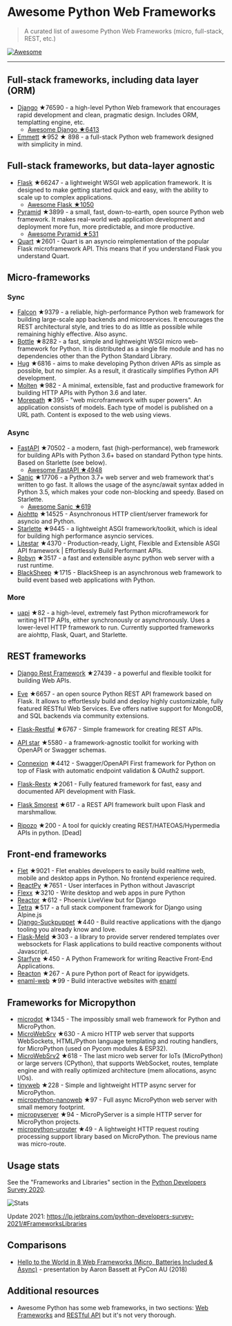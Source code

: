 # Awesome Python Web Frameworks


> A curated list of awesome Python Web Frameworks (micro, full-stack, REST, etc.)


[![Awesome](https://awesome.re/badge.svg)](https://awesome.re)

---

## Full-stack frameworks, including data layer (ORM)


- [Django](https://github.com/django/django) ★76590 - a high-level Python Web framework that encourages rapid development and clean, pragmatic design. Includes ORM, templatting engine, etc.
  - [Awesome Django ★6413](https://github.com/wsvincent/awesome-django)
- [Emmett](https://github.com/emmett-framework/emmett) ★952 ★ 898 - a full-stack Python web framework designed with simplicity in mind.

## Full-stack frameworks, but data-layer agnostic

- [Flask](https://github.com/pallets/flask) ★66247 - a lightweight WSGI web application framework. It is designed to make getting started quick and easy, with the ability to scale up to complex applications.
  - [Awesome Flask ★1050](https://github.com/mjhea0/awesome-flask)
- [Pyramid](https://github.com/Pylons/pyramid) ★3899 - a small, fast, down-to-earth, open source Python web framework. It makes real-world web application development and deployment more fun, more predictable, and more productive.
  - [Awesome Pyramid ★531](https://github.com/uralbash/awesome-pyramid)
- [Quart](https://github.com/pallets/quart) ★2601 - Quart is an asyncio reimplementation of the popular Flask microframework API. This means that if you understand Flask you understand Quart.


## Micro-frameworks

### Sync

- [Falcon](https://github.com/falconry/falcon) ★9379 - a reliable, high-performance Python web framework for building large-scale app backends and microservices. It encourages the REST architectural style, and tries to do as little as possible while remaining highly effective. Also async.
- [Bottle](https://github.com/bottlepy/bottle) ★8282 - a fast, simple and lightweight WSGI micro web-framework for Python. It is distributed as a single file module and has no dependencies other than the Python Standard Library.
- [Hug](https://github.com/hugapi/hug) ★6816 - aims to make developing Python driven APIs as simple as possible, but no simpler. As a result, it drastically simplifies Python API development.
- [Molten](https://github.com/Bogdanp/molten) ★982 - A minimal, extensible, fast and productive framework for building HTTP APIs with Python 3.6 and later.
- [Morepath](https://github.com/morepath/morepath) ★395 - "web microframework with super powers". An application consists of models. Each type of model is published on a URL path. Content is exposed to the web using views.


### Async

- [FastAPI](https://github.com/tiangolo/fastapi) ★70502 - a modern, fast (high-performance), web framework for building APIs with Python 3.6+ based on standard Python type hints. Based on Starlette (see below).
  - [Awesome FastAPI ★4948](https://github.com/mjhea0/awesome-fastapi)
- [Sanic](https://github.com/sanic-org/sanic) ★17706 - a Python 3.7+ web server and web framework that's written to go fast. It allows the usage of the async/await syntax added in Python 3.5, which makes your code non-blocking and speedy. Based on Starlette.
  - [Awesome Sanic ★619](https://github.com/mekicha/awesome-sanic)
- [Aiohttp](https://github.com/aio-libs/aiohttp) ★14525 - Asynchronous HTTP client/server framework for asyncio and Python.
- [Starlette](https://github.com/encode/starlette) ★9445 - a lightweight ASGI framework/toolkit, which is ideal for building high performance asyncio services.
- [Litestar](https://github.com/litestar-org/litestar) ★4370 - Production-ready, Light, Flexible and Extensible ASGI API framework | Effortlessly Build Performant APIs.
- [Robyn](https://github.com/sansyrox/robyn) ★3517 - a fast and extensible async python web server with a rust runtime.
- [BlackSheep](https://github.com/Neoteroi/BlackSheep) ★1715 - BlackSheep is an asynchronous web framework to build event based web applications with Python.


### More

- [uapi](https://github.com/Tinche/uapi) ★82 - a high-level, extremely fast Python microframework for writing HTTP APIs, either synchronously or asynchronously. Uses a lower-level HTTP framework to run. Currently supported frameworks are aiohttp, Flask, Quart, and Starlette.


## REST frameworks

- [Django Rest Framework](https://github.com/encode/django-rest-framework) ★27439 - a powerful and flexible toolkit for building Web APIs.
- [Eve](https://github.com/pyeve/eve) ★6657 - an open source Python REST API framework based on Flask. It allows to effortlessly build and deploy highly customizable, fully featured RESTful Web Services. Eve offers native support for MongoDB, and SQL backends via community extensions.
- [Flask-Restful](https://github.com/flask-restful/flask-restful) ★6767 - Simple framework for creating REST APIs.
- [API star](https://github.com/encode/apistar) ★5580 - a framework-agnostic toolkit for working with OpenAPI or Swagger schemas.
- [Connexion](https://github.com/zalando/connexion) ★4412 - Swagger/OpenAPI First framework for Python on top of Flask with automatic endpoint validation & OAuth2 support.
- [Flask-Restx](https://github.com/python-restx/flask-restx) ★2061 - Fully featured framework for fast, easy and documented API development with Flask.
- [Flask Smorest](https://github.com/marshmallow-code/flask-smorest) ★617 - a REST API framework built upon Flask and marshmallow.

- [Ripozo](https://github.com/vertical-knowledge/ripozo) ★200 -  A tool for quickly creating REST/HATEOAS/Hypermedia APIs in python. [Dead]


## Front-end frameworks

- [Flet](https://github.com/flet-dev/flet) ★9021 - Flet enables developers to easily build realtime web, mobile and desktop apps in Python. No frontend experience required.
- [ReactPy](https://github.com/reactive-python/reactpy) ★7651 - User interfaces in Python without Javascript
- [Flexx](https://github.com/flexxui/flexx) ★3210 -  Write desktop and web apps in pure Python
- [Reactor](https://github.com/edelvalle/reactor) ★612 -  Phoenix LiveView but for Django
- [Tetra](https://github.com/samwillis/tetra) ★517 - a full stack component framework for Django using Alpine.js
- [Django-Suckpuppet](https://github.com/jonathan-s/django-sockpuppet) ★440 - Build reactive applications with the django tooling you already know and love.
- [Flask-Meld](https://github.com/mikeabrahamsen/Flask-Meld) ★303 - a library to provide server rendered templates over websockets for Flask applications to build reactive components without Javascript.
- [Starfyre](https://github.com/sansyrox/starfyre) ★450 - A Python Framework for writing Reactive Front-End Applications.
- [Reacton](https://github.com/widgetti/reacton) ★267 - A pure Python port of React for ipywidgets.
- [enaml-web](https://github.com/codelv/enaml-web) ★99 - Build interactive websites with [enaml](https://github.com/nucleic/enaml)

## Frameworks for Micropython

- [microdot](https://github.com/miguelgrinberg/microdot) ★1345 - The impossibly small web framework for Python and MicroPython.
- [MicroWebSrv](https://github.com/jczic/MicroWebSrv) ★630 - A micro HTTP web server that supports WebSockets, HTML/Python language templating and routing handlers, for MicroPython (used on Pycom modules & ESP32).
- [MicroWebSrv2](https://github.com/jczic/MicroWebSrv2) ★618 - The last micro web server for IoTs (MicroPython) or large servers (CPython), that supports WebSocket, routes, template engine and with really optimized architecture (mem allocations, async I/Os).
- [tinyweb](https://github.com/belyalov/tinyweb) ★228 - Simple and lightweight HTTP async server for MicroPython.
- [micropython-nanoweb](https://github.com/hugokernel/micropython-nanoweb) ★97 - Full async MicroPython web server with small memory footprint.
- [micropyserver](https://github.com/troublegum/micropyserver) ★94 - MicroPyServer is a simple HTTP server for MicroPython projects.
- [micropython-urouter](https://github.com/whales-chen/micropython-urouter) ★49 - A lightweight HTTP request routing processing support library based on MicroPython. The previous name was micro-route.


## Usage stats

See the "Frameworks and Libraries" section in the [Python Developers Survey 2020](https://www.jetbrains.com/lp/python-developers-survey-2020/).


![Stats](https://raw.githubusercontent.com/sfermigier/awesome-python-web-frameworks/main/python-web-frameworks-usage.png)

Update 2021: <https://lp.jetbrains.com/python-developers-survey-2021/#FrameworksLibraries>


## Comparisons

- [Hello to the World in 8 Web Frameworks (Micro, Batteries Included & Async)](https://noti.st/aaronbassett/lK9Ah7/hello-to-the-world-in-8-web-frameworks-micro-batteries-included-async) - presentation by Aaron Bassett at PyCon AU (2018)


## Additional resources

- Awesome Python has some web frameworks, in two sections: [Web Frameworks](https://github.com/vinta/awesome-python#web-frameworks) and [RESTful API](https://github.com/vinta/awesome-python#restful-api) but it's not very thorough.
